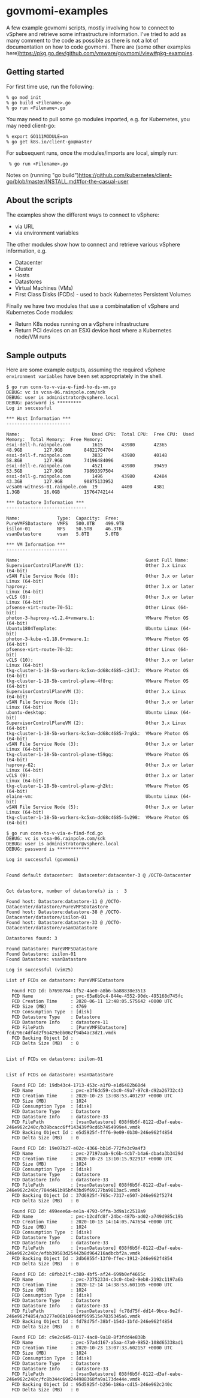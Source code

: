 # govmomi-examples #

A few example govmomi scripts, mostly involving how to connect to vSphere and retrieve some infrastructure information. I've tried to add as many comment to the code as possible as there is not a lot of documentation on how to code govmomi. There are (some other examples here)<https://pkg.go.dev/github.com/vmware/govmomi/view#pkg-examples>.

## Getting started ##

For first time use, run the following:

```shell
% go mod init 
% go build <Filename>.go 
% go run <Filename>.go
```

You may need to pull some go modules imported, e.g. for Kubernetes, you may need client-go:

```shell
% export GO111MODULE=on
% go get k8s.io/client-go@master
```

For subsequent runs, once the modules/imports are local, simply run:

```shell
 % go run <Filename>.go
```

Notes on (running "go build")<https://github.com/kubernetes/client-go/blob/master/INSTALL.md#for-the-casual-user>

## About the scripts ##

The examples show the different ways to connect to vSphere:

- via URL
- via environment variables

The other modules show how to connect and retrieve various vSphere information, e.g.

- Datacenter
- Cluster
- Hosts
- Datastores
- Virtual Machines (VMs)
- First Class Disks (FCDs) - used to back Kubernetes Persistent Volumes

Finally we have two modules that use a combinatation of vSphere and Kubernetes Code modules:

- Return K8s nodes running on a vSphere infrastructure
- Return PCI devices on an ESXi device host where a Kubernetes node/VM runs

## Sample outputs ##

Here are some example outputs, assuming the required vSphere `environment variables` have been set appropriately in the shell.

```shell
$ go run conn-to-v-via-e-find-ho-ds-vm.go
DEBUG: vc is vcsa-06.rainpole.com/sdk
DEBUG: user is administrator@vsphere.local
DEBUG: password is *********
Log in successful

*** Host Information ***
------------------------

Name:                           Used CPU:  Total CPU:  Free CPU:  Used Memory:  Total Memory:  Free Memory:
esxi-dell-h.rainpole.com        1615       43980       42365      48.9GB        127.9GB        84821704704
esxi-dell-f.rainpole.com        3832       43980       40148      58.8GB        127.9GB        74196484096
esxi-dell-e.rainpole.com        4521       43980       39459      53.5GB        127.9GB        79893397504
esxi-dell-g.rainpole.com        1496       43980       42484      43.3GB        127.9GB        90875133952
vcsa06-witness-01.rainpole.com  19         4400        4381       1.3GB         16.0GB         15764742144

*** Datastore Information ***
------------------------------

Name:              Type:  Capacity:  Free:
PureVMFSDatastore  VMFS   500.0TB    499.9TB
isilon-01          NFS    50.5TB     46.3TB
vsanDatastore      vsan   5.8TB      5.0TB

*** VM Information ***
-----------------------

Name:                                               Guest Full Name:
SupervisorControlPlaneVM (1):                       Other 3.x Linux (64-bit)
vSAN File Service Node (8):                         Other 3.x or later Linux (64-bit)
haproxy:                                            Other 3.x or later Linux (64-bit)
vCLS (8):                                           Other 3.x or later Linux (64-bit)
pfsense-virt-route-70-51:                           Other Linux (64-bit)
photon-3-haproxy-v1.2.4+vmware.1:                   VMware Photon OS (64-bit)
Ubuntu1804Template:                                 Ubuntu Linux (64-bit)
photon-3-kube-v1.18.6+vmware.1:                     VMware Photon OS (64-bit)
pfsense-virt-route-70-32:                           Other Linux (64-bit)
vCLS (10):                                          Other 3.x or later Linux (64-bit)
tkg-cluster-1-18-5b-workers-kc5xn-dd68c4685-c24l7:  VMware Photon OS (64-bit)
tkg-cluster-1-18-5b-control-plane-4f8rq:            VMware Photon OS (64-bit)
SupervisorControlPlaneVM (3):                       Other 3.x Linux (64-bit)
vSAN File Service Node (1):                         Other 3.x or later Linux (64-bit)
ubuntu-desktop:                                     Ubuntu Linux (64-bit)
SupervisorControlPlaneVM (2):                       Other 3.x Linux (64-bit)
tkg-cluster-1-18-5b-workers-kc5xn-dd68c4685-7rgkk:  VMware Photon OS (64-bit)
vSAN File Service Node (3):                         Other 3.x or later Linux (64-bit)
tkg-cluster-1-18-5b-control-plane-t59gq:            VMware Photon OS (64-bit)
haproxy-62:                                         Other 3.x or later Linux (64-bit)
vCLS (9):                                           Other 3.x or later Linux (64-bit)
tkg-cluster-1-18-5b-control-plane-gh2kt:            VMware Photon OS (64-bit)
elaine-vm:                                          Ubuntu Linux (64-bit)
vSAN File Service Node (5):                         Other 3.x or later Linux (64-bit)
tkg-cluster-1-18-5b-workers-kc5xn-dd68c4685-5v298:  VMware Photon OS (64-bit)
```

```shell
$ go run conn-to-v-via-e-find-fcd.go
DEBUG: vc is vcsa-06.rainpole.com/sdk
DEBUG: user is administrator@vsphere.local
DEBUG: password is ************

Log in successful (govmomi)


Found default datacenter:  Datacenter:datacenter-3 @ /OCTO-Datacenter


Got datastore, number of datastore(s) is :  3

Found host: Datastore:datastore-11 @ /OCTO-Datacenter/datastore/PureVMFSDatastore
Found host: Datastore:datastore-38 @ /OCTO-Datacenter/datastore/isilon-01
Found host: Datastore:datastore-33 @ /OCTO-Datacenter/datastore/vsanDatastore

Datastores found: 3

Found Datastore: PureVMFSDatastore
Found Datastore: isilon-01
Found Datastore: vsanDatastore

Log in successful (vim25)

List of FCDs on datastore: PureVMFSDatastore

  Found FCD Id: b7698784-1f52-4ae0-a8b6-ba88838e3513
  FCD Name              : pvc-65a6b9c4-844e-4552-90dc-495168d745fc
  FCD Creation Time     : 2020-06-11 12:48:05.575642 +0000 UTC
  FCD Size (MB)         : 4769
  FCD Consumption Type  : [disk]
  FCD Datastore Type    : Datastore
  FCD Datastore Info    : datastore-11
  FCD FilePath          : [PureVMFSDatastore] fcd/96c4df4d2f9a429ebb062f94b4ac3d21.vmdk
  FCD Backing Object Id :
  FCD Delta Size (MB)   : 0


List of FCDs on datastore: isilon-01


List of FCDs on datastore: vsanDatastore

  Found FCD Id: 19db43c4-1713-453c-a1f0-e1d6482b60d4
  FCD Name              : pvc-e3f6dd59-cbc0-49a7-97c8-d92a26732c43
  FCD Creation Time     : 2020-10-23 13:08:53.401297 +0000 UTC
  FCD Size (MB)         : 1024
  FCD Consumption Type  : [disk]
  FCD Datastore Type    : Datastore
  FCD Datastore Info    : datastore-33
  FCD FilePath          : [vsanDatastore] 038f6b5f-8122-d3af-eabe-246e962c240c/b39bcacc6ff143439f9cd6b7454999e4.vmdk
  FCD Backing Object Id : e5d5925f-fff6-9e09-0b30-246e962f4854
  FCD Delta Size (MB)   : 0

  Found FCD Id: 19e07b27-e02c-4366-bb1d-772fe3c9a4f3
  FCD Name              : pvc-27197aab-9c6b-4cb7-b4a6-dba4a3b3429d
  FCD Creation Time     : 2020-10-23 13:10:15.922917 +0000 UTC
  FCD Size (MB)         : 1024
  FCD Consumption Type  : [disk]
  FCD Datastore Type    : Datastore
  FCD Datastore Info    : datastore-33
  FCD FilePath          : [vsanDatastore] 038f6b5f-8122-d3af-eabe-246e962c240c/784d461b95bf43bd9f69177ba9813ac5.vmdk
  FCD Backing Object Id : 37d6925f-765c-7317-e507-246e962f5274
  FCD Delta Size (MB)   : 0

  Found FCD Id: 499eee6a-ee1a-4793-9ffa-3d9a1c2518a9
  FCD Name              : pvc-b2cdfd8f-24bc-487b-ad02-a749d985c19b
  FCD Creation Time     : 2020-10-13 14:14:05.747654 +0000 UTC
  FCD Size (MB)         : 1024
  FCD Consumption Type  : [disk]
  FCD Datastore Type    : Datastore
  FCD Datastore Info    : datastore-33
  FCD FilePath          : [vsanDatastore] 038f6b5f-8122-d3af-eabe-246e962c240c/efbb39583d25442b8d964216adbcbf2a.vmdk
  FCD Backing Object Id : 2db6855f-13f0-ffec-1912-246e962f4854
  FCD Delta Size (MB)   : 0

  Found FCD Id: c8fbb21f-c380-4bf5-af24-699b0ef4665c
  FCD Name              : pvc-73752334-c3c0-4be2-9eb8-2192c1197a6b
  FCD Creation Time     : 2020-12-14 14:38:53.601105 +0000 UTC
  FCD Size (MB)         : 1024
  FCD Consumption Type  : [disk]
  FCD Datastore Type    : Datastore
  FCD Datastore Info    : datastore-33
  FCD FilePath          : [vsanDatastore] fc78d75f-dd14-9bce-9e2f-246e962f4854/a3277e06b1094ddf959515e7835345a6.vmdk
  FCD Backing Object Id : fd78d75f-38bf-154d-1bfd-246e962f4854
  FCD Delta Size (MB)   : 0

  Found FCD Id: c9e2c645-0117-4ac0-9a18-8f3fdd4e838b
  FCD Name              : pvc-57a4d167-a5aa-47a0-9852-108d65338ad1
  FCD Creation Time     : 2020-10-23 13:07:33.602157 +0000 UTC
  FCD Size (MB)         : 1024
  FCD Consumption Type  : [disk]
  FCD Datastore Type    : Datastore
  FCD Datastore Info    : datastore-33
  FCD FilePath          : [vsanDatastore] 038f6b5f-8122-d3af-eabe-246e962c240c/fc8b344c69d244988368fa9a173de44e.vmdk
  FCD Backing Object Id : 95d5925f-b256-186a-cd15-246e962c240c
  FCD Delta Size (MB)   : 0
```
